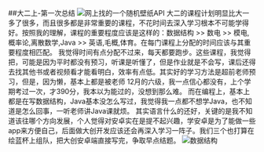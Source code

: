 ##大二上-第一次总结
![网上找的一个随机壁纸API](https://bing.ioliu.cn/v1/rand)
大二的课程计划明显比大一多了很多，而且很多都是非常重要的课程，不花时间去深入学习根本不可能学得好。按照我的理解，课程的重要程度应该是这样的：数据结构 >> 数电 >> 模电,概率论,离散数学,Java >> 英语,毛概,体育。在每门课程上分配的时间应该与其重要程度相匹配。
我觉得时间有点分配不过来，每天都要跑步。这些课程，我觉得把，可能是因为平时都没有预习，听课是听懂了，但是作业就是不会写，课后还得去找其他书或者视频看才能看明白，效率有点低。其实好的学习方法是超前老师预习，但是，因为懒，基本上都是被老师
12月的六级，我一点信心都没有，上个学期考过一次，才390分，我本以为能过的，没想到那么难。
而在编程上，基本上都是在写数据结构，Java基本没怎么写过，我觉得我一点都不想学Java，也不知道是怎么回事，一听老师讲Java课就烦。
其实语言什么的还好，关键的是我不知道该往哪个方向发展，个人觉得对安卓实在是提不起兴趣，学安卓是为了能做一些app来方便自己，后面做大创开发应该还会再深入学习一阵子。我们三个也打算在绘蓝杯上组队，把大创安卓端直接写完，争取早点结题。
![数据结构](https://i.loli.net/2019/10/11/zGmWP1oBHbQ5xFD.png)